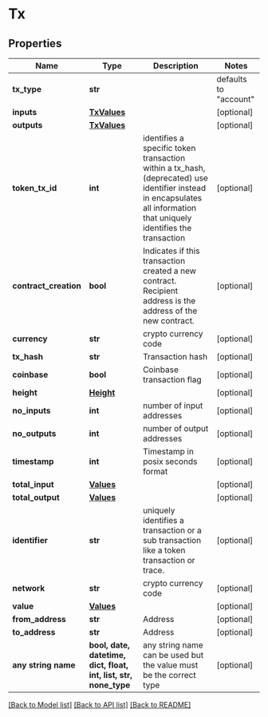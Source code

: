 # Tx


## Properties
Name | Type | Description | Notes
------------ | ------------- | ------------- | -------------
**tx_type** | **str** |  | defaults to "account"
**inputs** | [**TxValues**](TxValues.md) |  | [optional] 
**outputs** | [**TxValues**](TxValues.md) |  | [optional] 
**token_tx_id** | **int** | identifies a specific token transaction within a tx_hash, (deprecated) use identifier instead in encapsulates all information that uniquely identifies the transaction | [optional] 
**contract_creation** | **bool** | Indicates if this transaction created a new contract. Recipient address is the address of the new contract. | [optional] 
**currency** | **str** | crypto currency code | [optional] 
**tx_hash** | **str** | Transaction hash | [optional] 
**coinbase** | **bool** | Coinbase transaction flag | [optional] 
**height** | [**Height**](Height.md) |  | [optional] 
**no_inputs** | **int** | number of input addresses | [optional] 
**no_outputs** | **int** | number of output addresses | [optional] 
**timestamp** | **int** | Timestamp in posix seconds format | [optional] 
**total_input** | [**Values**](Values.md) |  | [optional] 
**total_output** | [**Values**](Values.md) |  | [optional] 
**identifier** | **str** | uniquely identifies a transaction or a sub transaction like a token transaction or trace. | [optional] 
**network** | **str** | crypto currency code | [optional] 
**value** | [**Values**](Values.md) |  | [optional] 
**from_address** | **str** | Address | [optional] 
**to_address** | **str** | Address | [optional] 
**any string name** | **bool, date, datetime, dict, float, int, list, str, none_type** | any string name can be used but the value must be the correct type | [optional]

[[Back to Model list]](../README.md#documentation-for-models) [[Back to API list]](../README.md#documentation-for-api-endpoints) [[Back to README]](../README.md)


